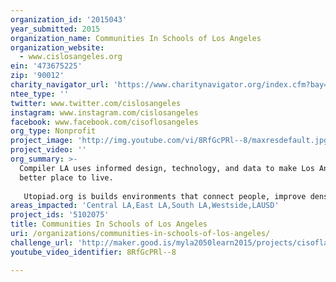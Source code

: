 ```yaml
---
organization_id: '2015043'
year_submitted: 2015
organization_name: Communities In Schools of Los Angeles
organization_website:
  - www.cislosangeles.org
ein: '473675225'
zip: '90012'
charity_navigator_url: 'https://www.charitynavigator.org/index.cfm?bay=search.profile&ein=473675225'
ntee_type: ''
twitter: www.twitter.com/cislosangeles
instagram: www.instagram.com/cislosangeles
facebook: www.facebook.com/cisoflosangeles
org_type: Nonprofit
project_image: 'http://img.youtube.com/vi/8RfGcPRl--8/maxresdefault.jpg'
project_video: ''
org_summary: >-
  Compiler LA uses informed design, technology, and data to make Los Angeles a
  better place to live.
   
   Utopiad.org is builds environments that connect people, improve density and walkability, and encourage sustainability.
areas_impacted: 'Central LA,East LA,South LA,Westside,LAUSD'
project_ids: '5102075'
title: Communities In Schools of Los Angeles
uri: /organizations/communities-in-schools-of-los-angeles/
challenge_url: 'http://maker.good.is/myla2050learn2015/projects/cisofla.html'
youtube_video_identifier: 8RfGcPRl--8

---
```

